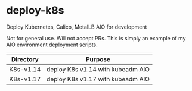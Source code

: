 # deploy-k8s
Deploy Kubernetes, Calico, MetalLB AIO for development

Not for general use. Will not accept PRs. This is simply an example of my AIO environment
deployment scripts.

| Directory | Purpose
|-----------|--------
| K8s-v1.14 | deploy K8s v1.14 with kubeadm AIO
| K8s-v1.17 | deploy K8s v1.17 with kubeadm AIO
